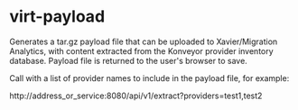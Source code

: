 # virt-payload

Generates a tar.gz payload file that can be uploaded to Xavier/Migration Analytics, with content extracted from the Konveyor provider inventory database. Payload file is returned to the user's browser to save.

Call with a list of provider names to include in the payload file, for example:

http://address_or_service:8080/api/v1/extract?providers=test1,test2